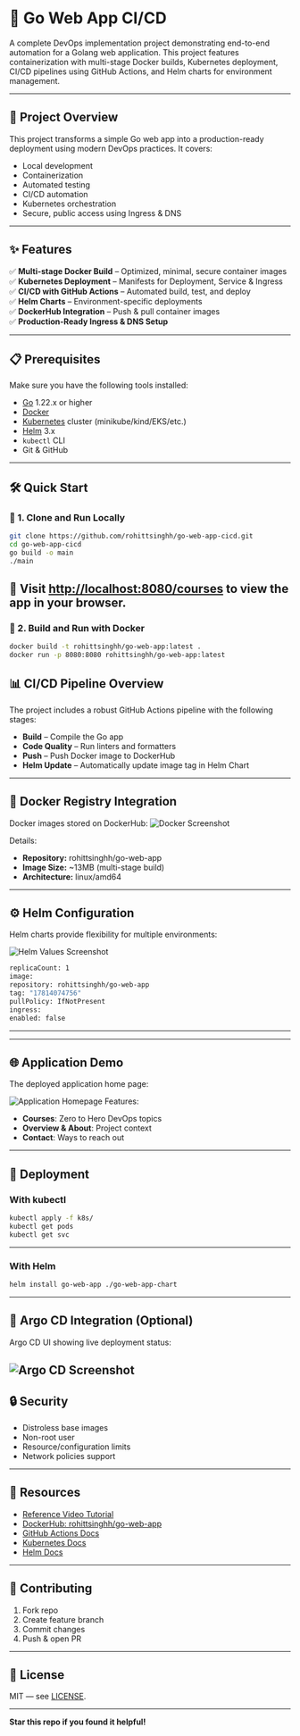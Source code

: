 # 🚀 Go Web App CI/CD

A complete DevOps implementation project demonstrating end-to-end automation for a Golang web application. This project features containerization with multi-stage Docker builds, Kubernetes deployment, CI/CD pipelines using GitHub Actions, and Helm charts for environment management.

---

## 📌 Project Overview

This project transforms a simple Go web app into a production-ready deployment using modern DevOps practices. It covers:

- Local development  
- Containerization  
- Automated testing  
- CI/CD automation  
- Kubernetes orchestration  
- Secure, public access using Ingress & DNS

---

## ✨ Features

✅ **Multi-stage Docker Build** – Optimized, minimal, secure container images  
✅ **Kubernetes Deployment** – Manifests for Deployment, Service & Ingress  
✅ **CI/CD with GitHub Actions** – Automated build, test, and deploy  
✅ **Helm Charts** – Environment-specific deployments  
✅ **DockerHub Integration** – Push & pull container images  
✅ **Production-Ready Ingress & DNS Setup**

---

## 📋 Prerequisites

Make sure you have the following tools installed:

- [Go](https://golang.org/dl/) 1.22.x or higher  
- [Docker](https://www.docker.com/products/docker-desktop/)  
- [Kubernetes](https://kubernetes.io/) cluster (minikube/kind/EKS/etc.)  
- [Helm](https://helm.sh/) 3.x  
- `kubectl` CLI  
- Git & GitHub

---

## 🛠️ Quick Start

### 🔧 1. Clone and Run Locally

```bash
git clone https://github.com/rohittsinghh/go-web-app-cicd.git
cd go-web-app-cicd
go build -o main
./main
```
🔗 Visit [http://localhost:8080/courses](http://localhost:8080/courses) to view the app in your browser.
---
### 🐳 2. Build and Run with Docker
```bash
docker build -t rohittsinghh/go-web-app:latest .
docker run -p 8080:8080 rohittsinghh/go-web-app:latest
```
## 📊 CI/CD Pipeline Overview

The project includes a robust GitHub Actions pipeline with the following stages:

- **Build** – Compile the Go app  
- **Code Quality** – Run linters and formatters  
- **Push** – Push Docker image to DockerHub  
- **Helm Update** – Automatically update image tag in Helm Chart
---
## 🐳 Docker Registry Integration

Docker images stored on DockerHub:
![Docker Screenshot](images/Screenshot%20From%202025-09-18%2005-49-42.png)

Details:
- **Repository:** rohittsinghh/go-web-app
- **Image Size:** ~13MB (multi-stage build)
- **Architecture:** linux/amd64

---
## ⚙️ Helm Configuration

Helm charts provide flexibility for multiple environments:

![Helm Values Screenshot](images/Screenshot%20From%202025-09-18%2005-50-55.png)

```bash
replicaCount: 1
image:
repository: rohittsinghh/go-web-app
tag: "17814074756"
pullPolicy: IfNotPresent
ingress:
enabled: false
```
---

---

## 🌐 Application Demo

The deployed application home page:

![Application Homepage](images/Screenshot%20From%202025-09-18%2012-55-45.png)
Features:
- **Courses**: Zero to Hero DevOps topics
- **Overview & About**: Project context
- **Contact**: Ways to reach out

---

## 🚀 Deployment

### With kubectl
```bash
kubectl apply -f k8s/
kubectl get pods
kubectl get svc
```
---
### With Helm
```bash
helm install go-web-app ./go-web-app-chart
```

---
## 🚀 Argo CD Integration (Optional)

Argo CD UI showing live deployment status:

![Argo CD Screenshot](images/Screenshot%20From%202025-09-18%2005-44-32.png)
---
## 🔒 Security

- Distroless base images
- Non-root user
- Resource/configuration limits
- Network policies support

---

## 🔗 Resources

- [Reference Video Tutorial](https://youtu.be/HGu9sgoHaJ0)
- [DockerHub: rohittsinghh/go-web-app](https://hub.docker.com/r/rohittsinghh/go-web-app)
- [GitHub Actions Docs](https://docs.github.com/actions)
- [Kubernetes Docs](https://kubernetes.io/docs/)
- [Helm Docs](https://helm.sh/docs/)

---

## 🤝 Contributing

1. Fork repo
2. Create feature branch
3. Commit changes
4. Push & open PR

---

## 📝 License

MIT — see [LICENSE](LICENSE).

---

**Star this repo if you found it helpful!**



